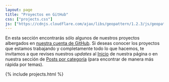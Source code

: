 ```yaml
---
layout: page
title: "Proyectos en GitHub"
css: ["projects.css"]
js: ["https://cdnjs.cloudflare.com/ajax/libs/geopattern/1.2.3/js/geopattern.min.js", "projects.js"]
---
```


En esta sección encontrarás sólo algunos de nuestros proyectos albergados en [nuestra cuenta de GitHub](https://github.com/futurelab-ugto). Si deseas conocer los proyectos que estamos trabajando y completamente todo lo que hacemos, te invitamos a que revises nuestros *updates* al [Inicio]({{site.baseurl}}/) de nuestra página o en nuestra sección de [Posts por categoría]({{site.baseurl}}/categories) (para encontrar de manera más rápida por temas).

{% include projects.html %}
